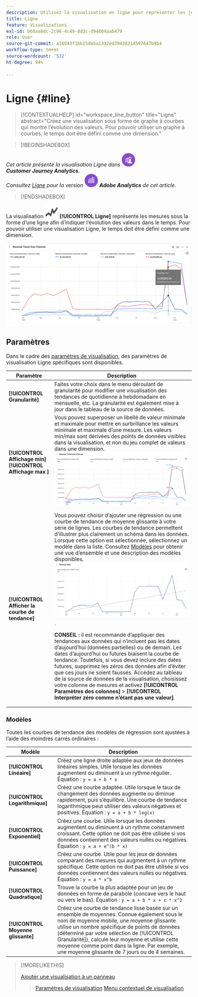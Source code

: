 ```yaml
---
description: Utilisez la visualisation en ligne pour représenter les jeux de données de visualisation (basés sur le temps).
title: Ligne
feature: Visualizations
exl-id: b68aa8dc-2c96-4c49-8d3c-d94804aab479
role: User
source-git-commit: a16043f1bb15deba1332ed39438214597647b9b4
workflow-type: tm+mt
source-wordcount: '532'
ht-degree: 94%

---
```


# Ligne {#line}

<!-- markdownlint-disable MD034 -->

>[!CONTEXTUALHELP]
>id="workspace_line_button"
>title="Ligne"
>abstract="Créez une visualisation sous forme de graphe à courbes qui montre l’évolution des valeurs. Pour pouvoir utiliser un graphe à courbes, le temps doit être défini comme une dimension."

<!-- markdownlint-enable MD034 -->


>[!BEGINSHADEBOX]

_Cet article présente la visualisation Ligne dans_ ![CustomerJourneyAnalytics](/help/assets/icons/CustomerJourneyAnalytics.svg) _**Customer Journey Analytics**._<br/>_Consultez [Ligne](https://experienceleague.adobe.com/fr/docs/analytics/analyze/analysis-workspace/visualizations/line) pour la_ version ![AdobeAnalytics](/help/assets/icons/AdobeAnalytics.svg) _**Adobe Analytics** de cet article._

>[!ENDSHADEBOX]


La visualisation ![GraphTrend](/help/assets/icons/GraphTrend.svg) **[!UICONTROL Ligne]** représente les mesures sous la forme d’une ligne afin d’indiquer l’évolution des valeurs dans le temps. Pour pouvoir utiliser une visualisation Ligne, le temps doit être défini comme une dimension.

![Visualisation en ligne](assets/line-viz.png)


## Paramètres

Dans le cadre des [paramètres de visualisation](freeform-analysis-visualizations.md#settings), des paramètres de visualisation Ligne spécifiques sont disponibles.

| Paramètre | Description |
|---|---|
| **[!UICONTROL Granularité]** | Faites votre choix dans le menu déroulant de granularité pour modifier une visualisation des tendances de quotidienne à hebdomadaire en mensuelle, etc. La granularité est également mise à jour dans le tableau de la source de données. |
| **[!UICONTROL Affichage min]** <br/>**[!UICONTROL Affichage max ]** | Vous pouvez superposer un libellé de valeur minimale et maximale pour mettre en surbrillance les valeurs minimale et maximale d’une mesure. Les valeurs min/max sont dérivées des points de données visibles dans la visualisation, et non du jeu complet de valeurs dans une dimension.<br/>![Recouvrement avec les libellés de valeur minimale et maximale.](assets/min-max-labels.png) |
| **[!UICONTROL Afficher la courbe de tendance]** | Vous pouvez choisir d’ajouter une régression ou une courbe de tendance de moyenne glissante à votre série de lignes. Les courbes de tendance permettent d’illustrer plus clairement un schéma dans les données. Lorsque cette option est sélectionnée, sélectionnez un modèle dans la liste. Consultez [Modèles](#models) pour obtenir une vue d’ensemble et une description des modèles disponibles.<br/>![Courbe de tendance linéaire](assets/show-linear-trendline.png).<p>**CONSEIL :** il est recommandé d’appliquer des tendances aux données qui n’incluent pas les dates d’aujourd’hui (données partielles) ou de demain. Les dates d’aujourd’hui ou futures biaisent la courbe de tendance. Toutefois, si vous devez inclure des dates futures, supprimez les zéros des données afin dʼéviter que ces jours ne soient faussés. Accédez au tableau de la source de données de la visualisation, choisissez votre colonne de mesures et activez **[!UICONTROL Paramètres des colonnes]** > **[!UICONTROL Interpréter zéro comme n’étant pas une valeur]**.</p> |

### Modèles

Toutes les courbes de tendance des modèles de régression sont ajustées à lʼaide des moindres carrés ordinaires :

| Modèle | Description |
| --- | --- |
| **[!UICONTROL Linéaire]** | Créez une ligne droite adaptée aux jeux de données linéaires simples. Utile lorsque les données augmentent ou diminuent à un rythme régulier. Équation : `y = a + b * x` |
| **[!UICONTROL Logarithmique]** | Créez une courbe adaptée. Utile lorsque le taux de changement des données augmente ou diminue rapidement, puis s’équilibre. Une courbe de tendance logarithmique peut utiliser des valeurs négatives et positives. Équation : `y = a + b * log(x)` |
| **[!UICONTROL Exponentiel]** | Créez une courbe. Utile lorsque les données augmentent ou diminuent à un rythme constamment croissant. Cette option ne doit pas être utilisée si vos données contiennent des valeurs nulles ou négatives. Équation : `y = a + e^(b * x)` |
| **[!UICONTROL Puissance]** | Créez une courbe. Utile pour les jeux de données comparant des mesures qui augmentent à un rythme spécifique. Cette option ne doit pas être utilisée si vos données contiennent des valeurs nulles ou négatives. Équation : `y = a * x^b` |
| **[!UICONTROL Quadratique]** | Trouve la courbe la plus adaptée pour un jeu de données en forme de parabole (concave vers le haut ou vers le bas). Équation : `y = a + b * x + c * x^2` |
| **[!UICONTROL Moyenne glissante]** | Créez une courbe de tendance lisse basée sur un ensemble de moyennes. Connue également sous le nom de moyenne mobile, une moyenne glissante utilise un nombre spécifique de points de données (déterminé par votre sélection de [!UICONTROL Granularité]), calcule leur moyenne et utilise cette moyenne comme point dans la ligne. Par exemple, une moyenne glissante de 7 jours ou de 4 semaines. |

>[!MORELIKETHIS]
>
>[Ajouter une visualisation à un panneau](/help/analysis-workspace/visualizations/freeform-analysis-visualizations.md#add-visualizations-to-a-panel)
>>[Paramètres de visualisation](/help/analysis-workspace/visualizations/freeform-analysis-visualizations.md#settings)
>>[Menu contextuel de visualisation](/help/analysis-workspace/visualizations/freeform-analysis-visualizations.md#context-menu)
>

